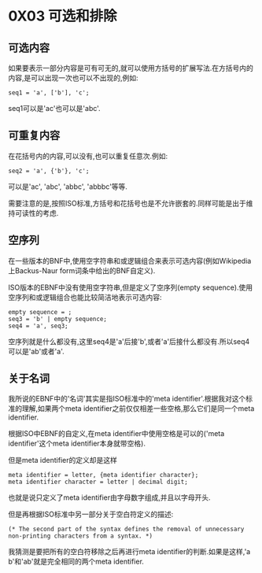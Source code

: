 # 0X03 可选和排除

## 可选内容

如果要表示一部分内容是可有可无的,就可以使用方括号的扩展写法.在方括号内的内容,是可以出现一次也可以不出现的,例如:

```EBNF
seq1 = 'a', ['b'], 'c';
```

seq1可以是'ac'也可以是'abc'.

## 可重复内容

在花括号内的内容,可以没有,也可以重复任意次.例如:

```EBNF
seq2 = 'a', {'b'}, 'c';
```

可以是'ac', 'abc', 'abbc', 'abbbc'等等.

需要注意的是,按照ISO标准,方括号和花括号也是不允许嵌套的.同样可能是出于维持可读性的考虑.

## 空序列

在一些版本的BNF中,使用空字符串和或逻辑组合来表示可选内容(例如Wikipedia上Backus-Naur form词条中给出的BNF自定义).

ISO版本的EBNF中没有使用空字符串,但是定义了空序列(empty sequence).使用空序列和或逻辑组合也能比较简洁地表示可选内容:

```EBNF
empty sequence = ;
seq3 = 'b' | empty sequence;
seq4 = 'a', seq3;
```

空序列就是什么都没有,这里seq4是'a'后接'b',或者'a'后接什么都没有.所以seq4可以是'ab'或者'a'.

## 关于名词

我所说的EBNF中的'名词'其实是指ISO标准中的'meta identifier'.根据我对这个标准的理解,如果两个meta identifier之前仅仅相差一些空格,那么它们是同一个meta identifier.

根据ISO中EBNF的自定义,在meta identifier中使用空格是可以的('meta identifier'这个meta identifier本身就带空格).

但是meta identifier的定义却是这样

```EBNF
meta identifier = letter, {meta identifier character};
meta identifier character = letter | decimal digit;
```

也就是说只定义了meta identifier由字母数字组成,并且以字母开头.

但是再根据ISO标准中另一部分关于空白符定义的描述:

```EBNF
(* The second part of the syntax defines the removal of unnecessary non-printing characters from a syntax. *)
```

我猜测是要把所有的空白符移除之后再进行meta identifier的判断.如果是这样,'a     b'和'ab'就是完全相同的两个meta identifier.
